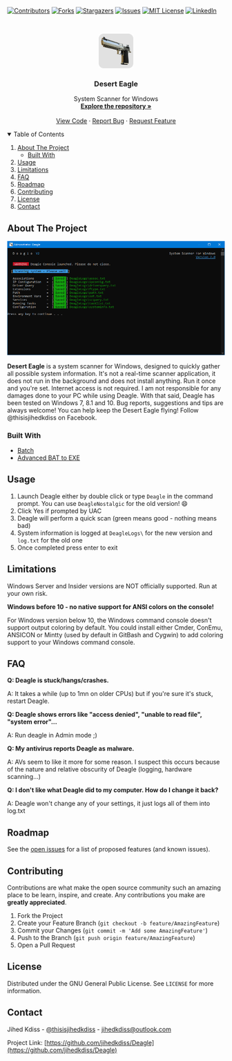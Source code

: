 [![Contributors][contributors-shield]][contributors-url]
[![Forks][forks-shield]][forks-url]
[![Stargazers][stars-shield]][stars-url]
[![Issues][issues-shield]][issues-url]
[![MIT License][license-shield]][license-url]
[![LinkedIn][linkedin-shield]][linkedin-url]

<!-- PROJECT LOGO -->
<br />
<p align="center">
  <a href="https://github.com/jihedkdiss/Deagle">
    <img src="https://github.com/jihedkdiss/Deagle/blob/main/Deagle.png" alt="Logo" width="80" height="80">
  </a>

  <h3 align="center">Desert Eagle</h3>

  <p align="center">
    System Scanner for Windows
    <br />
    <a href="https://github.com/jihedkdiss/Deagle"><strong>Explore the repository »</strong></a>
    <br />
    <br />
    <a href="https://github.com/jihedkdiss/Deagle">View Code</a>
    ·
    <a href="https://github.com/jihedkdiss/Deagle/issues">Report Bug</a>
    ·
    <a href="https://github.com/jihedkdiss/Deagle/issues">Request Feature</a>
  </p>
</p>

<!-- TABLE OF CONTENTS -->
<details open="open">
  <summary>Table of Contents</summary>
  <ol>
    <li>
      <a href="#about-the-project">About The Project</a>
      <ul>
        <li><a href="#built-with">Built With</a></li>
      </ul>
    </li>
    <li><a href="#usage">Usage</a></li>
    <li><a href="#roadmap">Limitations</a></li>
    <li><a href="#faq">FAQ</a></li>
    <li><a href="#roadmap">Roadmap</a></li>
    <li><a href="#contributing">Contributing</a></li>
    <li><a href="#license">License</a></li>
    <li><a href="#contact">Contact</a></li>
  </ol>
</details>

<!-- ABOUT THE PROJECT -->
## About The Project

![Deagle Screenshot](https://raw.githubusercontent.com/jihedkdiss/Deagle/main/Screenshot.png)

<b>Desert Eagle</b> is a system scanner for Windows, designed to quickly gather all possible system information.
It's not a real-time scanner application, it does not run in the background and does not install anything. Run it once and you're set.
Internet access is not required.
I am not responsible for any damages done to your PC while using Deagle.
With that said, Deagle has been tested on Windows 7, 8.1 and 10.
Bug reports, suggestions and tips are always welcome!
You can help keep the Desert Eagle flying!
Follow @thisisjihedkdiss on Facebook.


### Built With

* [Batch](https://en.wikipedia.org/wiki/Batch_file)
* [Advanced BAT to EXE](https://www.battoexeconverter.com)

## Usage
1. Launch Deagle either by double click or type `Deagle` in the command prompt. You can use `DeagleNostalgic` for the old version! 😄
2. Click Yes if prompted by UAC
3. Deagle will perform a quick scan (green means good - nothing means bad)
4. System information is logged at `DeagleLogs\` for the new version and `log.txt` for the old one
5. Once completed press enter to exit

## Limitations
Windows Server and Insider versions are NOT officially supported. Run at your own risk.


<b>Windows before 10 - no native support for ANSI colors on the console!</b>


For Windows version below 10, the Windows command console doesn't support output coloring by default. You could install either Cmder, ConEmu, ANSICON or Mintty (used by default in GitBash and Cygwin) to add coloring support to your Windows command console.

## FAQ
<b>Q: Deagle is stuck/hangs/crashes.</b>

A: It takes a while (up to 1mn on older CPUs) but if you're sure it's stuck, restart Deagle.

<b>Q: Deagle shows errors like "access denied", "unable to read file", "system error"...</b>

A: Run deagle in Admin mode ;)

<b>Q: My antivirus reports Deagle as malware.</b>

A: AVs seem to like it more for some reason. I suspect this occurs because of the nature and relative obscurity of Deagle (logging, hardware scanning...)

<b>Q: I don't like what Deagle did to my computer. How do I change it back?</b>

A: Deagle won't change any of your settings, it just logs all of them into log.txt

<!-- ROADMAP -->
## Roadmap

See the [open issues](https://github.com/jihedkdiss/Deagle/issues) for a list of proposed features (and known issues).



<!-- CONTRIBUTING -->
## Contributing

Contributions are what make the open source community such an amazing place to be learn, inspire, and create. Any contributions you make are **greatly appreciated**.

1. Fork the Project
2. Create your Feature Branch (`git checkout -b feature/AmazingFeature`)
3. Commit your Changes (`git commit -m 'Add some AmazingFeature'`)
4. Push to the Branch (`git push origin feature/AmazingFeature`)
5. Open a Pull Request



<!-- LICENSE -->
## License

Distributed under the GNU General Public License. See `LICENSE` for more information.



<!-- CONTACT -->
## Contact

Jihed Kdiss - [@thisisjihedkdiss](https://facebook.com/thisisjihedkdiss) - jihedkdiss@outlook.com

Project Link: [https://github.com/jihedkdiss/Deagle](https://github.com/jihedkdiss/Deagle)


<!-- MARKDOWN LINKS & IMAGES -->
<!-- https://www.markdownguide.org/basic-syntax/#reference-style-links -->
[contributors-shield]: https://img.shields.io/github/contributors/jihedkdiss/Deagle.svg?style=for-the-badge
[contributors-url]: https://github.com/jihedkdiss/Deagle/graphs/contributors
[forks-shield]: https://img.shields.io/github/forks/jihedkdiss/Deagle.svg?style=for-the-badge
[forks-url]: https://github.com/jihedkdiss/Deagle/network/members
[stars-shield]: https://img.shields.io/github/stars/jihedkdiss/Deagle.svg?style=for-the-badge
[stars-url]: https://github.com/jihedkdiss/Deagle/stargazers
[issues-shield]: https://img.shields.io/github/issues/jihedkdiss/Deagle.svg?style=for-the-badge
[issues-url]: https://github.com/jihedkdiss/Deagle/issues
[license-shield]: https://img.shields.io/github/license/jihedkdiss/Deagle.svg?style=for-the-badge
[license-url]: https://github.com/jihedkdiss/Deagle/blob/master/LICENSE.txt
[linkedin-shield]: https://img.shields.io/badge/-LinkedIn-black.svg?style=for-the-badge&logo=linkedin&colorB=555
[linkedin-url]: https://linkedin.com/in/jihedkdiss
